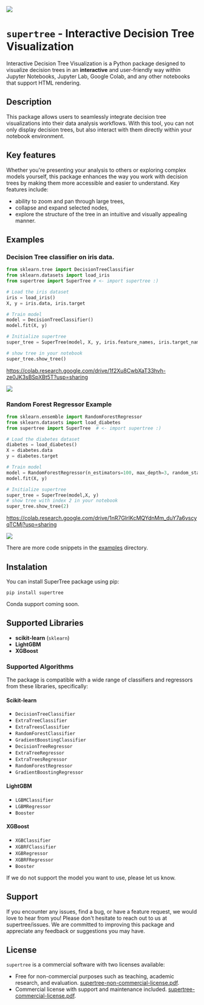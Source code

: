 ![](https://raw.githubusercontent.com/mljar/supertree/main/media/supertree2.gif)

# `supertree` - Interactive Decision Tree Visualization

Interactive Decision Tree Visualization is a Python package designed to visualize decision trees in an **interactive** and user-friendly way within Jupyter Notebooks, Jupyter Lab, Google Colab, and any other notebooks that support HTML rendering. 

## Description

This package allows users to seamlessly integrate decision tree visualizations into their data analysis workflows. With this tool, you can not only display decision trees, but also interact with them directly within your notebook environment. 

## Key features 

Whether you're presenting your analysis to others or exploring complex models yourself, this package enhances the way you work with decision trees by making them more accessible and easier to understand. Key features include:
- ability to zoom and pan through large trees,
- collapse and expand selected nodes, 
- explore the structure of the tree in an intuitive and visually appealing manner.


## Examples

### Decision Tree classifier on iris data.

```python
from sklearn.tree import DecisionTreeClassifier
from sklearn.datasets import load_iris
from supertree import SuperTree # <- import supertree :)

# Load the iris dataset
iris = load_iris()
X, y = iris.data, iris.target

# Train model
model = DecisionTreeClassifier()
model.fit(X, y)

# Initialize supertree
super_tree = SuperTree(model, X, y, iris.feature_names, iris.target_names)

# show tree in your notebook
super_tree.show_tree()
```

https://colab.research.google.com/drive/1f2Xu8CwbXaT33hvh-ze0JK3sBSpXBt5T?usp=sharing

![](https://raw.githubusercontent.com/mljar/supertree/main/media/classifier.png)

### Random Forest Regressor Example
```python
from sklearn.ensemble import RandomForestRegressor
from sklearn.datasets import load_diabetes
from supertree import SuperTree  # <- import supertree :)

# Load the diabetes dataset
diabetes = load_diabetes()
X = diabetes.data
y = diabetes.target

# Train model
model = RandomForestRegressor(n_estimators=100, max_depth=3, random_state=42)
model.fit(X, y)

# Initialize supertree
super_tree = SuperTree(model,X, y)
# show tree with index 2 in your notebook
super_tree.show_tree(2)
```

https://colab.research.google.com/drive/1nR7GlrIKcMQYdnMm_duY7a6vscyqTCMj?usp=sharing

![](https://raw.githubusercontent.com/mljar/supertree/main/media/regressor.png)

There are more code snippets in the [examples](examples) directory.



## Instalation
You can install SuperTree package using pip:

```
pip install supertree
```

Conda support coming soon.

## Supported Libraries

- **scikit-learn** (`sklearn`)
- **LightGBM**
- **XGBoost**

### Supported Algorithms

The package is compatible with a wide range of classifiers and regressors from these libraries, specifically:

#### Scikit-learn
- `DecisionTreeClassifier`
- `ExtraTreeClassifier`
- `ExtraTreesClassifier`
- `RandomForestClassifier`
- `GradientBoostingClassifier`
- `DecisionTreeRegressor`
- `ExtraTreeRegressor`
- `ExtraTreesRegressor`
- `RandomForestRegressor`
- `GradientBoostingRegressor`

#### LightGBM
- `LGBMClassifier`
- `LGBMRegressor`
- `Booster`

#### XGBoost
- `XGBClassifier`
- `XGBRFClassifier`
- `XGBRegressor`
- `XGBRFRegressor`
- `Booster`

If we do not support the model you want to use, please let us know.

## Support

If you encounter any issues, find a bug, or have a feature request, we would love to hear from you! Please don't hesitate to reach out to us at supertree/issues. We are committed to improving this package and appreciate any feedback or suggestions you may have.

## License 

`supertree` is a commercial software with two licenses available:

- Free for non-commercial purposes such as teaching, academic research, and evaluation. [supertree-non-commercial-license.pdf](supertree-non-commercial-license.pdf).
- Commercial license with support and maintenance included. [supertree-commercial-license.pdf](supertree-commercial-license.pdf).

